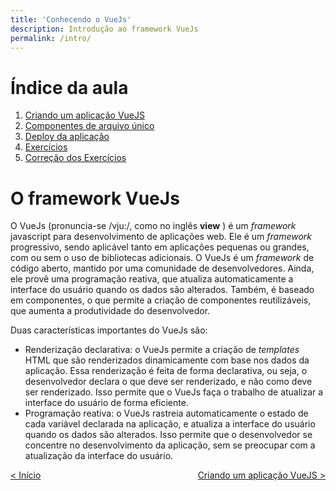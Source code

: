 ```yaml
---
title: 'Conhecendo o VueJs'
description: Introdução ao framework VueJs
permalink: /intro/
---
```


# Índice da aula

1. [Criando um aplicação VueJS](criar-aplicacao-vuejs.html)
2. [Componentes de arquivo único](single-file-components.html)
3. [Deploy da aplicação](deploy-aplicacao.html)
4. [Exercícios](exercicios.html)
5. [Correção dos Exercícios](correcao-exercicios.html)

# O framework VueJs

O VueJs (pronuncia-se /vju:/, como no inglês **view** ) é um _framework_ javascript para desenvolvimento de aplicações web. Ele é um _framework_ progressivo, sendo aplicável tanto em aplicações pequenas ou grandes, com ou sem o uso de bibliotecas adicionais. O VueJs é um _framework_ de código aberto, mantido por uma comunidade de desenvolvedores. Ainda, ele provê uma programação reativa, que atualiza automaticamente a interface do usuário quando os dados são alterados. Também, é baseado em componentes, o que permite a criação de componentes reutilizáveis, que aumenta a produtividade do desenvolvedor.

Duas características importantes do VueJs são:

- Renderização declarativa: o VueJs permite a criação de _templates_ HTML que são renderizados dinamicamente com base nos dados da aplicação. Essa renderização é feita de forma declarativa, ou seja, o desenvolvedor declara o que deve ser renderizado, e não como deve ser renderizado. Isso permite que o VueJs faça o trabalho de atualizar a interface do usuário de forma eficiente.
- Programação reativa: o VueJs rastreia automaticamente o estado de cada variável declarada na aplicação, e atualiza a interface do usuário quando os dados são alterados. Isso permite que o desenvolvedor se concentre no desenvolvimento da aplicação, sem se preocupar com a atualização da interface do usuário.

<span style="display: flex; justify-content: space-between;"><span>[&lt; Início](. 'Início')</span> <span>[Criando um aplicação VueJS &gt;](criar-aplicacao-vuejs.html 'Próximo')</span></span>
